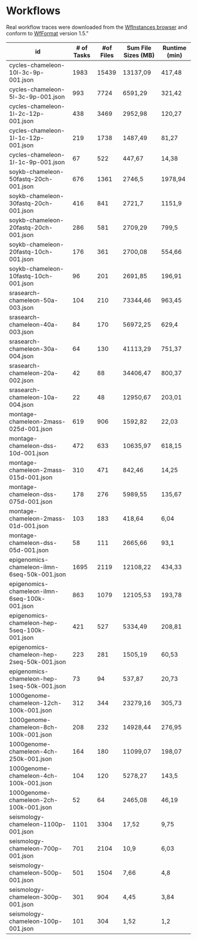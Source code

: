 # Workflows

Real workflow traces were downloaded from the [WfInstances browser](https://wfinstances.ics.hawaii.edu/) and conform to [WfFormat](https://github.com/wfcommons/WfFormat) version 1.5."

| id                                            | # of Tasks | #of Files | Sum File Sizes (MB) | Runtime (min) |
|-----------------------------------------------|------------|-----------|---------------------|---------------|
| cycles-chameleon-10l-3c-9p-001.json           |       1983 |     15439 |            13137,09 |        417,48 |
| cycles-chameleon-5l-3c-9p-001.json            |        993 |      7724 |             6591,29 |        321,42 |
| cycles-chameleon-1l-2c-12p-001.json           |        438 |      3469 |             2952,98 |        120,27 |
| cycles-chameleon-1l-1c-12p-001.json           |        219 |      1738 |             1487,49 |         81,27 |
| cycles-chameleon-1l-1c-9p-001.json            |         67 |       522 |              447,67 |         14,38 |
| soykb-chameleon-50fastq-20ch-001.json         |        676 |      1361 |              2746,5 |       1978,94 |
| soykb-chameleon-30fastq-20ch-001.json         |        416 |       841 |              2721,7 |        1151,9 |
| soykb-chameleon-20fastq-20ch-001.json         |        286 |       581 |             2709,29 |         799,5 |
| soykb-chameleon-20fastq-10ch-001.json         |        176 |       361 |             2700,08 |        554,66 |
| soykb-chameleon-10fastq-10ch-001.json         |         96 |       201 |             2691,85 |        196,91 |
| srasearch-chameleon-50a-003.json              |        104 |       210 |            73344,46 |        963,45 |
| srasearch-chameleon-40a-003.json              |         84 |       170 |            56972,25 |         629,4 |
| srasearch-chameleon-30a-004.json              |         64 |       130 |            41113,29 |        751,37 |
| srasearch-chameleon-20a-002.json              |         42 |        88 |            34406,47 |        800,37 |
| srasearch-chameleon-10a-004.json              |         22 |        48 |            12950,67 |        203,01 |
| montage-chameleon-2mass-025d-001.json         |        619 |       906 |             1592,82 |         22,03 |
| montage-chameleon-dss-10d-001.json            |        472 |       633 |            10635,97 |        618,15 |
| montage-chameleon-2mass-015d-001.json         |        310 |       471 |              842,46 |         14,25 |
| montage-chameleon-dss-075d-001.json           |        178 |       276 |             5989,55 |        135,67 |
| montage-chameleon-2mass-01d-001.json          |        103 |       183 |              418,64 |          6,04 |
| montage-chameleon-dss-05d-001.json            |         58 |       111 |             2665,66 |          93,1 |
| epigenomics-chameleon-ilmn-6seq-50k-001.json  |       1695 |      2119 |            12108,22 |        434,33 |
| epigenomics-chameleon-ilmn-6seq-100k-001.json |        863 |      1079 |            12105,53 |        193,78 |
| epigenomics-chameleon-hep-5seq-100k-001.json  |        421 |       527 |             5334,49 |        208,81 |
| epigenomics-chameleon-hep-2seq-50k-001.json   |        223 |       281 |             1505,19 |         60,53 |
| epigenomics-chameleon-hep-1seq-50k-001.json   |         73 |        94 |              537,87 |         20,73 |
| 1000genome-chameleon-12ch-100k-001.json       |        312 |       344 |            23279,16 |        305,73 |
| 1000genome-chameleon-8ch-100k-001.json        |        208 |       232 |            14928,44 |        276,95 |
| 1000genome-chameleon-4ch-250k-001.json        |        164 |       180 |            11099,07 |        198,07 |
| 1000genome-chameleon-4ch-100k-001.json        |        104 |       120 |             5278,27 |         143,5 |
| 1000genome-chameleon-2ch-100k-001.json        |         52 |        64 |             2465,08 |         46,19 |
| seismology-chameleon-1100p-001.json           |       1101 |      3304 |               17,52 |          9,75 |
| seismology-chameleon-700p-001.json            |        701 |      2104 |                10,9 |          6,03 |
| seismology-chameleon-500p-001.json            |        501 |      1504 |                7,66 |           4,8 |
| seismology-chameleon-300p-001.json            |        301 |       904 |                4,45 |          3,84 |
| seismology-chameleon-100p-001.json            |        101 |       304 |                1,52 |           1,2 |
